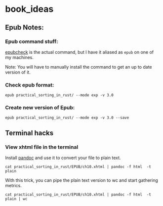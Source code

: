 # book_ideas

## Epub Notes:
### Epub command stuff:
[epubcheck](https://github.com/w3c/epubcheck) is the actual command, but I have it aliased as `epub` on one of my machines.

Note: You will have to manually install the command to get an up to date version of it.


### Check epub format:
```
epub practical_sorting_in_rust/ --mode exp -v 3.0
```

### Create new version of Epub:
```
epub practical_sorting_in_rust/ --mode exp -v 3.0 --save
```

## Terminal hacks
### View xhtml file in the terminal
Install [pandoc](https://pandoc.org/index.html) and use it to convert your file to plain text.
```
cat practical_sorting_in_rust/EPUB/ch10.xhtml | pandoc -f html  -t plain
```

With this trick, you can pipe the plain text version to wc and start gathering metrics.

```
cat practical_sorting_in_rust/EPUB/ch10.xhtml | pandoc -f html  -t plain | wc
```
